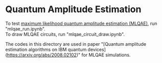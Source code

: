 # Quantum Amplitude Estimation

To test [maximum likelihood quantum amplitude estimation (MLQAE)](https://arxiv.org/abs/1904.10246), run "mlqae_run.ipynb".<br>
To draw MLQAE circuits, run "mlqae_circuit_draw.ipynb".

The codes in this directory are used in paper "[Quantum amplitude estimation algorithms on IBM quantum devices] (https://arxiv.org/abs/2008.02102)" for MLQAE simulations.

